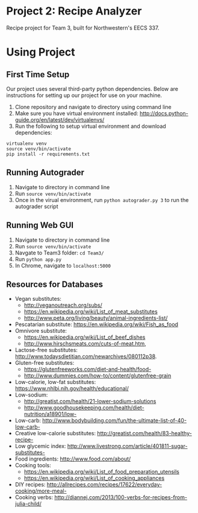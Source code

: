 # Project 2: Recipe Analyzer
Recipe project for Team 3, built for Northwestern's EECS 337. 

# Using Project
## First Time Setup
Our project uses several third-party python dependencies. Below are instructions for setting up our project for use on your machine. 

1. Clone repository and navigate to directory using command line
2. Make sure you have virtual environment installed: http://docs.python-guide.org/en/latest/dev/virtualenvs/
3. Run the following to setup virtual environment and download dependencies:

```
virtualenv venv
source venv/bin/activate
pip install -r requirements.txt
```

## Running Autograder
1. Navigate to directory in command line
2. Run `source venv/bin/activate`
3. Once in the virual environment, run `python autograder.py 3` to run the autograder script

## Running Web GUI
1. Navigate to directory in command line
2. Run `source venv/bin/activate`
3. Navgate to Team3 folder: `cd Team3/`
4. Run `python app.py`
5. In Chrome, navigate to `localhost:5000`

## Resources for Databases
- Vegan substitutes:
  - http://veganoutreach.org/subs/
  - https://en.wikipedia.org/wiki/List_of_meat_substitutes
  - http://www.peta.org/living/beauty/animal-ingredients-list/
- Pescatarian substitute: https://en.wikipedia.org/wiki/Fish_as_food
- Omnivore substitute:
  - https://en.wikipedia.org/wiki/List_of_beef_dishes
  - http://www.hirschsmeats.com/cuts-of-meat.htm,
- Lactose-free substitutes: http://www.todaysdietitian.com/newarchives/080112p38.
- Gluten-free substitutes:
  - https://glutenfreeworks.com/diet-and-health/food-
  - http://www.dummies.com/how-to/content/glutenfree-grain
- Low-calorie, low-fat substitutes: https://www.nhlbi.nih.gov/health/educational/
- Low-sodium:
  - http://greatist.com/health/21-lower-sodium-solutions
  - http://www.goodhousekeeping.com/health/diet-nutrition/a18901/low-
- Low-carb: http://www.bodybuilding.com/fun/the-ultimate-list-of-40-low-carb-
- Creative low-calorie substitutes: http://greatist.com/health/83-healthy-recipe-
- Low glycemic index: http://www.livestrong.com/article/401811-sugar-substitutes-
- Food ingredients: http://www.food.com/about/
- Cooking tools: 
  - https://en.wikipedia.org/wiki/List_of_food_preparation_utensils
  - https://en.wikipedia.org/wiki/List_of_cooking_appliances
- DIY recipes: http://allrecipes.com/recipes/17622/everyday-cooking/more-meal-
- Cooking verbs: http://diannej.com/2013/100-verbs-for-recipes-from-julia-child/
